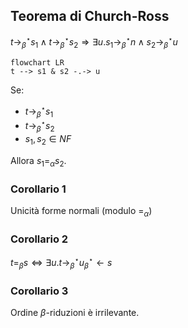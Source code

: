 ## Teorema di Church-Ross

$t \rightarrow_\beta^\star s_1 \land t \rightarrow_\beta^\star s_2 \Rightarrow \exists u. s_1 \rightarrow_\beta^\star n \land s_2 \rightarrow_\beta^\star u$

```mermaid
flowchart LR
t --> s1 & s2 -.-> u
```

Se:
- $t \rightarrow_\beta^\star s_1$
- $t \rightarrow_\beta^\star s_2$
- $s_1,s_2 \in NF$

Allora $s_1=_\alpha s_2$.

### Corollario 1
Unicità forme normali (modulo $=_\alpha$)

### Corollario 2
$t =_\beta s \iff \exists u.t \rightarrow_\beta^\star u  _\beta^\star\leftarrow s$

### Corollario 3
Ordine $\beta$-riduzioni è irrilevante.